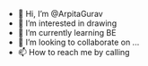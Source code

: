 - 👋 Hi, I’m @ArpitaGurav
- 👀 I’m interested in drawing
- 🌱 I’m currently learning BE
- 💞️ I’m looking to collaborate on ...
- 📫 How to reach me by calling

<!---
ArpitaGurav/ArpitaGurav is a ✨ special ✨ repository because its `README.md` (this file) appears on your GitHub profile.
You can click the Preview link to take a look at your changes.
--->
